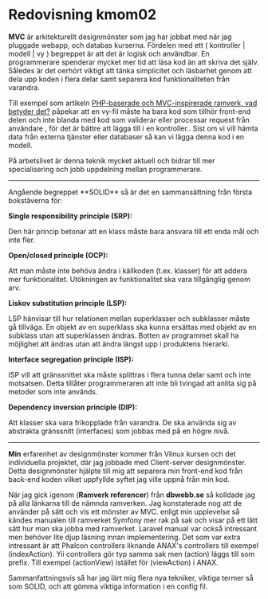 ---
---
Redovisning kmom02
=========================

**MVC** är arkitekturellt designmönster som jag har jobbat med när jag pluggade webapp, och databas kurserna. Fördelen med ett ( kontroller | modell | vy ) begreppet är att det är logisk och användbar. En programmerare spenderar mycket mer tid att läsa kod än att skriva det själv. Således är det oerhört viktigt att tänka simplicitet och läsbarhet genom att dela upp koden i flera delar samt separera kod funktionaliteten från varandra.

Till exempel som artikeln [PHP-baserade och MVC-inspirerade ramverk, vad betyder det?](https://dbwebb.se/kunskap/php-baserade-och-mvc-inspirerade-ramverk-vad-betyder-det) påpekar att en vy-fil måste ha bara kod som tillhör front-end delen och inte blanda med kod som validerar eller processar request från användare , för det är bättre att lägga till i en kontroller.. Sist om vi vill hämta data från externa tjänster eller databaser så kan vi lägga denna kod i en modell.

På arbetslivet är denna teknik mycket aktuell och bidrar till mer specialisering och jobb uppdelning mellan programmerare.

<hr>
Angående begreppet **SOLID** så är det en sammansättning från första bokstäverna för:

**Single responsibility principle (SRP):**

Den här princip betonar att en klass måste bara ansvara till ett enda mål och inte fler.

**Open/closed principle (OCP):**

Att man måste inte behöva ändra i källkoden (t.ex. klasser) för att addera mer funktionalitet. Utökningen av funktionalitet ska vara tillgänglig genom arv.

**Liskov substitution principle (LSP):**

LSP hänvisar till hur relationen mellan superklasser och subklasser måste gå tillväga. En objekt av en superklass ska kunna ersättas med objekt av en subklass utan att superklassen ändras. Botten av programmet skall ha möjlighet att ändras utan att ändra längst upp i produktens hierarki.

**Interface segregation principle (ISP):**

ISP vill att gränssnittet ska måste splittras i flera tunna delar samt och inte motsatsen. Detta tillåter programmeraren att inte bli tvingad att anlita sig på metoder som inte används.

**Dependency inversion principle (DIP):**

Att klasser ska vara frikopplade från varandra. De ska använda sig av abstrakta gränssnitt (interfaces) som jobbas med på en högre nivå.
<hr>

**Min** erfarenhet av designmönster kommer från Vlinux kursen och det individuella projektet, där jag jobbade med Client-server designmönster. Detta designmönster hjälpte till mig att separera min front-end kod från back-end koden vilket uppfyllde syftet jag ville uppnå från min kod.


När jag gick igenom (**Ramverk referencer**) från **dbwebb.se** så kolldade jag på alla länkarna till de nämnda ramverken. Jag konstaterade nog att
de använder på sätt och vis ett mönster av MVC. enligt min upplevelse så kändes manualen till ramverket Symfony mer rak på sak och visar på ett
lätt sätt hur man ska jobba med ramverket. Laravel manual var också intressant men behöver lite djup läsning innan implementering.
Det som var extra intressant är att Phalcon controllers liknande ANAX's controllers till exempel (indexAction). Yii controllers gör typ samma sak men (action) läggs till som prefix. Till exempel (actionView) istället för (viewAction) i ANAX.

Sammanfattningsvis så har jag lärt mig flera nya tekniker, viktiga termer så som SOLID, och att gömma viktiga information i
en config fil.
